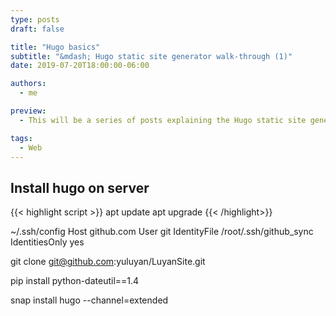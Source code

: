 ```yaml
---
type: posts
draft: false

title: "Hugo basics"
subtitle: "&mdash; Hugo static site generator walk-through (1)"
date: 2019-07-20T18:00:00-06:00

authors:
  - me

preview:
  - This will be a series of posts explaining the Hugo static site generator. A In this first post, I will cover the basic installation and usage of Hugo.

tags:
  - Web
---
```



## Install hugo on server
{{< highlight script >}}
apt update
apt upgrade
{{< /highlight>}}

~/.ssh/config
Host github.com
  User git
  IdentityFile /root/.ssh/github_sync
  IdentitiesOnly yes


  git clone git@github.com:yuluyan/LuyanSite.git



  pip install python-dateutil==1.4

  snap install hugo --channel=extended